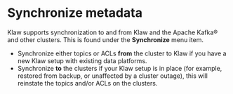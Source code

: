 # Synchronize metadata

Klaw supports synchronization to and from Klaw and the Apache Kafka® and
other clusters. This is found under the **Synchronize** menu item.

-   Synchronize either topics or ACLs **from** the cluster to Klaw if
    you have a new Klaw setup with existing data platforms.
-   Synchronize **to** the clusters if your Klaw setup is in place (for
    example, restored from backup, or unaffected by a cluster outage),
    this will reinstate the topics and/or ACLs on the clusters.
